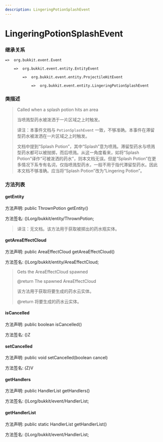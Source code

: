 ```yaml
---
description: LingeringPotionSplashEvent
---
```


# LingeringPotionSplashEvent

### 继承关系

    =>  org.bukkit.event.Event

        =>  org.bukkit.event.entity.EntityEvent

            =>  org.bukkit.event.entity.ProjectileHitEvent

                =>  org.bukkit.event.entity.LingeringPotionSplashEvent

### 类描述

> Called when a splash potion hits an area
>
> 当喷溅型药水被泼洒于一片区域之上时触发。
>
> 译注：本事件文档与 `PotionSplashEvent` 一致，不够准确。本事件在滞留型药水被泼洒在一片区域之上时触发。
> 
> 文档中提到“Splash Potion”，其中“Splash”意为喷溅。滞留型药水与喷溅型药水都可以被抛掷，而后喷溅。从这一角度看来，如将“Splash Potion”译作“可被泼洒的药水”，则本文档无误。但是“Splash Potion”在更多情况下系专有名词，仅指喷溅型药水，一般不用于指代滞留型药水。因此本文档不够准确。应当将“Splash Potion”改为“Lingering Potion”。

### 方法列表

#### getEntity

方法声明: public ThrownPotion getEntity()

方法签名: ()Lorg/bukkit/entity/ThrownPotion;

> 译注：无文档。该方法用于获取被掷出的药水瓶实体。

#### getAreaEffectCloud

方法声明: public AreaEffectCloud getAreaEffectCloud()

方法签名: ()Lorg/bukkit/entity/AreaEffectCloud;

> Gets the AreaEffectCloud spawned
>
> @return The spawned AreaEffectCloud
>
> 该方法用于获取将要生成的药水云实体。
>
> @return 将要生成的药水云实体。

#### isCancelled

方法声明: public boolean isCancelled()

方法签名: ()Z

#### setCancelled

方法声明: public void setCancelled(boolean cancel)

方法签名: (Z)V

#### getHandlers

方法声明: public HandlerList getHandlers()

方法签名: ()Lorg/bukkit/event/HandlerList;

#### getHandlerList

方法声明: public static HandlerList getHandlerList()

方法签名: ()Lorg/bukkit/event/HandlerList;